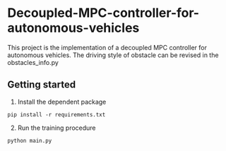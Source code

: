 # Decoupled-MPC-controller-for-autonomous-vehicles

This project is the implementation of a decoupled MPC controller for autonomous vehicles.
The driving style of obstacle can be revised in the obstacles_info.py

## Getting started
1. Install the dependent package
```shell
pip install -r requirements.txt
```

2. Run the training procedure
```
python main.py
